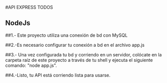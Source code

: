 #API EXPRESS TODOS

## NodeJs
##1.- Este proyecto utiliza una conexión de bd con MySQL

##2.-Es necesario configurar tu conexión a bd en el archivo app.js

##3.- Una vez configurada tu bd y corriendo en un servidor, colócate en la carpeta raíz de este proyecto a través de tu shell y ejecuta el siguiente comando: "node app.js".

##4.-Listo, tu API está corriendo lista para usarse.